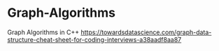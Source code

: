 # Graph-Algorithms
Graph Algorithms in C++
https://towardsdatascience.com/graph-data-structure-cheat-sheet-for-coding-interviews-a38aadf8aa87
